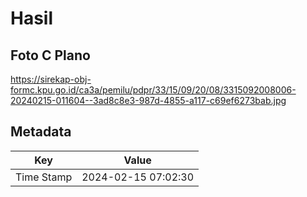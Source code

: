 # Hasil

## Foto C Plano

https://sirekap-obj-formc.kpu.go.id/ca3a/pemilu/pdpr/33/15/09/20/08/3315092008006-20240215-011604--3ad8c8e3-987d-4855-a117-c69ef6273bab.jpg


## Metadata

| Key        | Value               |
| ---------- | ------------------- |
| Time Stamp | 2024-02-15 07:02:30 |



